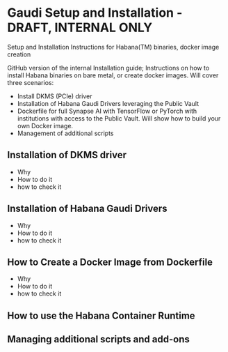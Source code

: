 # Gaudi Setup and Installation - DRAFT, INTERNAL ONLY
Setup and Installation Instructions for Habana(TM) binaries, docker image creation

GitHub version of the internal Installation guide; Instructions on how to install Habana binaries on bare metal, or create docker images.  Will cover three scenarios:
* Install DKMS (PCIe) driver
* Installation of Habana Gaudi Drivers leveraging the Public Vault
* Dockerfile for full Synapse AI with TensorFlow or PyTorch with institutions with access to the Public Vault.  Will show how to build your own Docker image.
* Management of additional scripts


## Installation of DKMS driver
* Why
* How to do it
* how to check it

## Installation of Habana Gaudi Drivers
* Why
* How to do it
* how to check it

## How to Create a Docker Image from Dockerfile
* Why
* How to do it
* how to check it

## How to use the Habana Container Runtime

## Managing additional scripts and add-ons
